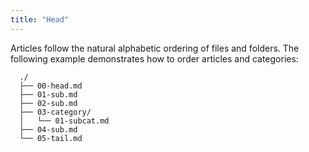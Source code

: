 ```yaml
---
title: "Head"
---
```


Articles follow the natural alphabetic ordering of files and folders. 
The following example demonstrates how to order articles and categories:

```
  ./
  ├── 00-head.md
  ├── 01-sub.md
  ├── 02-sub.md
  ├── 03-category/
  │   └── 01-subcat.md
  ├── 04-sub.md
  └── 05-tail.md
```